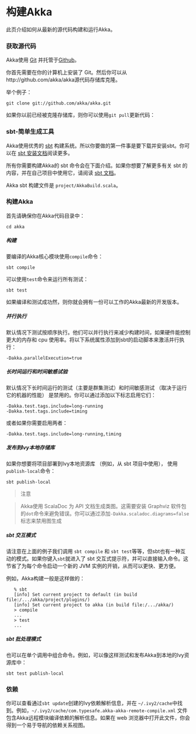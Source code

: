# 构建Akka

此页介绍如何从最新的源代码构建和运行Akka。

### 获取源代码

Akka使用 [Git](http://git-scm.com) 并托管于[Github](http://github.com)。

你首先需要在你的计算机上安装了 Git。然后你可以从http://github.com/akka/akka源代码存储库克隆。

举个例子：

    git clone git://github.com/akka/akka.git

如果你以前已经被克隆存储库，则你可以使用``git pull``更新代码：

### sbt-简单生成工具
Akka使用优秀的 [sbt](https://github.com/harrah/xsbt) 构建系统。所以你要做的第一件事是要下载并安装sbt。你可以在 [sbt 安装文档](https://github.com/harrah/xsbt/wiki/Setup)阅读更多。

所有你需要构建Akka的 sbt 命令会在下面介绍。如果你想要了解更多有关 sbt 的内容，并在自己项目中使用它，请阅读 [sbt 文档](https://github.com/harrah/xsbt/wiki)。

Akka sbt 构建文件是 ``project/AkkaBuild.scala``。

### 构建Akka
首先请确保你在Akka代码目录中：

    cd akka

##### 构建
要编译的Akka核心模块使用``compile``命令：

    sbt compile

可以使用``test``命令来运行所有测试：

    sbt test

如果编译和测试成功然，则你就会拥有一份可以工作的Akka最新的开发版本。

##### 并行执行

默认情况下测试按顺序执行。他们可以并行执行来减少构建时间，如果硬件能控制更大的内存和 cpu 使用率。将以下系统属性添加到sbt的启动脚本来激活并行执行：

    -Dakka.parallelExecution=true

##### 长时间运行和时间敏感试验
默认情况下长时间运行的测试（主要是群集测试）和时间敏感测试 （取决于运行它的机器的性能） 是禁用的。你可以通过添加以下标志启用它们：

    -Dakka.test.tags.include=long-running
    -Dakka.test.tags.include=timing

或者如果你需要启用两者：

    -Dakka.test.tags.include=long-running,timing

##### 发布到Ivy本地存储库
如果你想要将项目部署到Ivy本地资源库 （例如，从 sbt 项目中使用）， 使用``publish-local``命令：

    sbt publish-local

> 注意

> Akka使用 ScalaDoc 为 API 文档生成类图。这需要安装 Graphviz 软件包的``dot``命令来避免错误。你可以通过添加``-Dakka.scaladoc.diagrams=false``标志来禁用图生成

##### sbt 交互模式
请注意在上面的例子我们调用 ``sbt compile`` 和 ``sbt test``等等，但sbt也有一种互动的模式。如果你键入``sbt``就进入了 sbt 交互式提示符，并可以直接输入命令。这节省了为每个命令启动一个新的 JVM 实例的开销，从而可以更快、更方便。

例如，Akka构建一般是这样做的：

       % sbt
       [info] Set current project to default (in build file:/.../akka/project/plugins/)
       [info] Set current project to akka (in build file:/.../akka/)
       > compile
       ...
       > test
       ...

##### sbt 批处理模式
也可以在单个调用中组合命令。例如，可以像这样测试和发布Akka到本地的Ivy资源库中：

    sbt test publish-local

### 依赖
你可以查看通过``sbt update``创建的Ivy依赖解析信息，并在 ``~/.ivy2/cache``中找到。例如，``~/.ivy2/cache/com.typesafe.akka-akka-remote-compile.xml`` 文件包含Akka远程模块编译依赖的解析信息。如果在 web 浏览器中打开此文件，你会得到一个易于导航的依赖关系视图。


